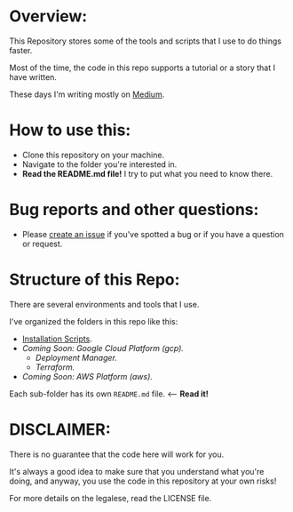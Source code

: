 # Overview:

This Repository stores some of the tools and scripts that I use to do things faster.

Most of the time, the code in this repo supports a tutorial or a story that I have written.

These days I'm writing mostly on [Medium](https://medium.com/@franck.boullier).

# How to use this:

- Clone this repository on your machine.
- Navigate to the folder you're interested in.
- **Read the README.md file!** I try to put what you need to know there.

# Bug reports and other questions:

- Please [create an issue](https://github.com/franck-boullier/utils/issues) if you've spotted a bug or if you have a question or request.

# Structure of this Repo:

There are several environments and tools that I use.

I've organized the folders in this repo like this:

- [Installation Scripts](./installation).
- *Coming Soon: Google Cloud Platform (gcp).*
  - *Deployment Manager.*
  - *Terraform.*
- *Coming Soon: AWS Platform (aws).*

Each sub-folder has its own `README.md` file. <-- **Read it!**

# DISCLAIMER:

There is no guarantee that the code here will work for you. 

It's always a good idea to make sure that you understand what you're doing, and anyway, you use the code in this repository at your own risks!

For more details on the legalese, read the LICENSE file.